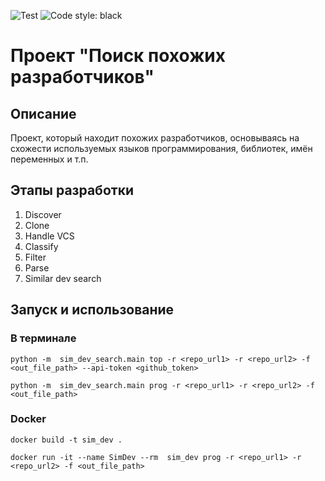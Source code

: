 ![Test](https://github.com/ILilliasI/2023_similar_dev_search_sukhova/actions/workflows/test.yml/badge.svg)
![Code style: black](https://img.shields.io/badge/code%20style-black-000000.svg)

Проект "Поиск похожих разработчиков"
==========================================
Описание        
------------------------------------------
Проект, который находит похожих разработчиков, основываясь на схожести используемых языков программирования, библиотек, имён переменных и т.п.

Этапы разработки  
------------------------------------------
1. Discover 
2. Clone
3. Handle VCS
4. Classify
5. Filter
6. Parse
7. Similar dev search

Запуск и использование
------------------------------------------
### В терминале 
```
python -m  sim_dev_search.main top -r <repo_url1> -r <repo_url2> -f <out_file_path> --api-token <github_token>

python -m  sim_dev_search.main prog -r <repo_url1> -r <repo_url2> -f <out_file_path>
```
### Docker
```
docker build -t sim_dev .

docker run -it --name SimDev --rm  sim_dev prog -r <repo_url1> -r <repo_url2> -f <out_file_path>
```